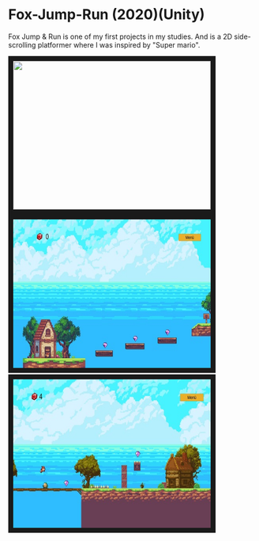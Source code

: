 # Fox-Jump-Run (2020)(Unity)

Fox Jump & Run is one of my first projects in my studies. And is a 2D side-scrolling platformer where I was inspired by "Super mario".

<img src="https://github.com/KazrailDxD/Fox-Jump-Run/blob/main/Haupmen%C3%BC%20Fox%20%26%20Run.jpg" width="400" height="300" border="10" />
<img src="https://github.com/KazrailDxD/Fox-Jump-Run/blob/main/Fox%20Jump%20%26%20Run1.jpg" width="400" height="300" border="10" />
<img src="https://github.com/KazrailDxD/Fox-Jump-Run/blob/main/Fox%20Jump%20%26%20Run%202.jpg" width="400" height="300" border="10" />
